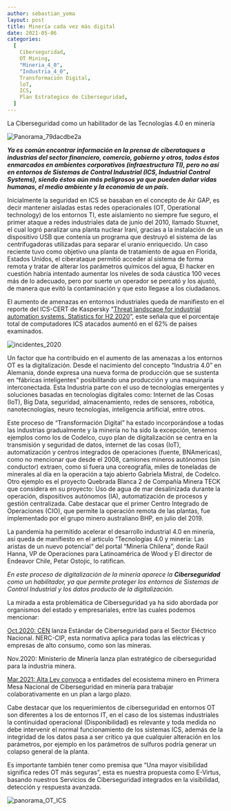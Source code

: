 ```yaml
---
author: sebastian_yoma
layout: post
title: Minería cada vez más digital
date: 2021-05-06
categories:
  [
    Ciberseguridad,
    OT Mining,
    "Mineria_4_0",
    "Industria_4_0",
    Transformación Digital,
    loT,
    ICS,
    Plan Estrategico de Ciberseguridad,
  ]
---
```


La Ciberseguridad como un habilitador de las Tecnologías 4.0 en minería

![Panorama_79dacdbe2a](https://e-virtus.s3.us-east-2.amazonaws.com/Panorama_79dacdbe2a.png)

**_Ya es común encontrar información en la prensa de ciberataques a industrias del sector financiero, comercio, gobierno y otros, todos éstos enmarcados en ambientes corporativos (infraestructura TI), pero no así en entornos de Sistemas de Control Industrial (ICS, Industrial Control Systems), siendo éstos aún más peligrosos ya que pueden dañar vidas humanas, el medio ambiente y la economía de un país._**

Inicialmente la seguridad en ICS se basaban en el concepto de Air GAP, es decir mantener aisladas estas redes operacionales (OT, Operational technology) de los entornos TI, este aislamiento no siempre fue seguro, el primer ataque a redes industriales data de junio del 2010, llamado Stuxnet, el cual logró paralizar una planta nuclear Iraní, gracias a la instalación de un dispositivo USB que contenía un programa que destruyó el sistema de las centrifugadoras utilizadas para separar el uranio enriquecido. Un caso reciente tuvo como objetivo una planta de tratamiento de agua en Florida, Estados Unidos, el ciberataque permitió acceder al sistema de forma remota y tratar de alterar los parámetros químicos del agua, El hacker en cuestión habría intentado aumentar los niveles de soda cáustica 100 veces más de lo adecuado, pero por suerte un operador se percató y los ajustó, de manera que evitó la contaminación y que esto llegase a los ciudadanos.

El aumento de amenazas en entornos industriales queda de manifiesto en el reporte del ICS-CERT de Kaspersky “[Threat landscape for industrial automation systems. Statistics for H2 2020](https://ics-cert.kaspersky.com/publications/reports/2021/03/25/threat-landscape-for-industrial-automation-systems-statistics-for-h2-2020/)”, este señala que el porcentaje total de computadores ICS atacados aumentó en el 62% de países examinados.

![incidentes_2020](https://e-virtus.s3.us-east-2.amazonaws.com/incidentes_2020_5969c002ec.png)

Un factor que ha contribuido en el aumento de las amenazas a los entornos OT es la digitalización. Desde el nacimiento del concepto “Industria 4.0” en Alemania, donde expresa una nueva forma de producción que se sustenta en “fábricas inteligentes” posibilitando una producción y una maquinaria interconectada. Esta Industria parte con el uso de tecnologías emergentes y soluciones basadas en tecnologías digitales como: Internet de las Cosas (IoT), Big Data, seguridad, almacenamiento, redes de sensores, robótica, nanotecnologías, neuro tecnologías, inteligencia artificial, entre otros.

Este proceso de “Transformación Digital” ha estado incorporándose a todas las industrias gradualmente y la minería no ha sido la excepción, tenemos ejemplos como los de Codelco, cuyo plan de digitalización se centra en la transmisión y seguridad de datos, internet de las cosas (IoT), automatización y centros integrados de operaciones (fuente, BNAmericas), como no mencionar que desde el 2008, camiones mineros autónomos (sin conductor) extraen, como si fuera una coreografía, miles de toneladas de minerales al día en la operación a tajo abierto Gabriela Mistral, de Codelco. Otro ejemplo es el proyecto Quebrada Blanca 2 de Compañía Minera TECK que considera en su proyecto: Uso de agua de mar desalinizada durante la operación, dispositivos autónomos (IA), automatización de procesos y gestión centralizada. Cabe destacar que el primer Centro Integrado de Operaciones (CIO), que permite la operación remota de las plantas, fue implementado por el grupo minero australiano BHP, en julio del 2019.

La pandemia ha permitido acelerar el desarrollo industrial 4.0 en minería, así queda de manifiesto en el articulo “Tecnologías 4.0 y minería: Las aristas de un nuevo potencial“ del portal “Minería Chilena”, donde Raúl Hanna, VP de Operaciones para Latinoamérica de Wood y El director de Endeavor Chile, Petar Ostojic, lo ratifican.

_En este proceso de digitalización de la minería aparece la **Ciberseguridad** como un habilitador, ya que permite proteger los entornos de Sistemas de Control Industrial y los datos producto de la digitalización._

La mirada a esta problemática de Ciberseguridad ya ha sido abordada por organismos del estado y empresariales, entre las cuales podemos mencionar:

[Oct.2020: CEN](https://www.coordinador.cl/novedades/coordinador-electrico-nacional-lanza-estandar-de-ciberseguridad-para-el-sector-electrico-de-chile/) lanza Estándar de Ciberseguridad para el Sector Eléctrico Nacional. NERC-CIP, esta normativa aplica para todas las eléctricas y empresas de alto consumo, como son las mineras.

Nov.2020: Ministerio de Minería lanza plan estratégico de ciberseguridad para la industria minera.

[Mar.2021: Alta Ley convoca](https://corporacionaltaley.cl/alta-ley-convoca-a-entidades-del-ecosistema-minero-en-primera-mesa-nacional-de-ciberseguridad-en-mineria-para-trabajar-colaborativamente-en-un-plan-a-largo-plazo/) a entidades del ecosistema minero en Primera Mesa Nacional de Ciberseguridad en minería para trabajar colaborativamente en un plan a largo plazo.

Cabe destacar que los requerimientos de ciberseguridad en entornos OT son diferentes a los de entornos IT, en el caso de los sistemas industriales la continuidad operacional (Disponibilidad) es relevante y toda medida no debe intervenir el normal funcionamiento de los sistemas ICS, además de la integridad de los datos pasa a ser crítico ya que cualquier alteración en los parámetros, por ejemplo en los parámetros de sulfuros podría generar un colapso general de la planta.

Es importante también tener como premisa que “Una mayor visibilidad significa redes OT más seguras”, esta es nuestra propuesta como E-Virtus, basando nuestros Servicios de Ciberseguridad integrados en la visibilidad, detección y respuesta avanzada.

![panorama_OT_ICS](https://e-virtus.s3.us-east-2.amazonaws.com/panorama_OT_ICS_bd955968e4.png)
